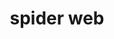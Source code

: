 ---
layout: smileys&emotion
title: spider web
emoji: spider_web
permalink: 🕸.html
image: assets/img/3moji/spider_web.png
---